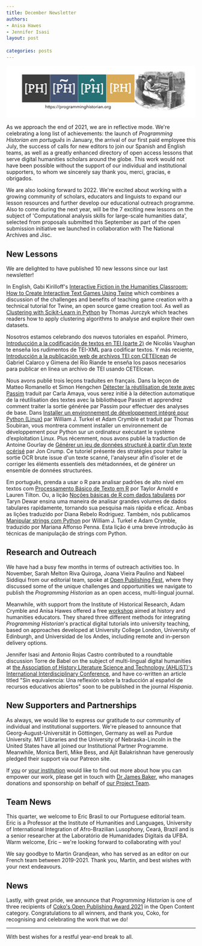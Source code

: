 ```yaml
---
title: December Newsletter
authors: 
- Anisa Hawes
- Jennifer Isasi
layout: post

categories: posts
---
```


<img src="/images/blog/ph-banner-4lang.png" alt="Banner of PH with the logos of the four journals" title="Programming Historian"/>

As we approach the end of 2021, we are in reflective mode. We're celebrating a long list of achievements: the launch of _Programming Historian em português_ in January, the arrival of our first paid employee this July, the success of calls for new editors to join our Spanish and English teams, as well as a greatly enhanced directory of open access lessons that serve digital humanities scholars around the globe. This work would not have been possible without the support of our individual and institutional supporters, to whom we sincerely say thank you, merci, gracias, e obrigados. 

We are also looking forward to 2022. We're excited about working with a growing community of scholars, educators and linguists to expand our lesson resources and further develop our educational outreach programme. Also to come during the next year, will be the 7 exciting new lessons on the subject of 'Computational analysis skills for large-scale humanities data', selected from proposals submitted this September as part of the open submission initiative we launched in collaboration with The National Archives and Jisc.

## New Lessons

We are delighted to have published 10 new lessons since our last newsletter! 

In English, Gabi Kirilloff's [Interactive Fiction in the Humanities Classroom: How to Create Interactive Text Games Using Twine](https://doi.org/10.46430/phen0095) which combines a discussion of the challenges and benefits of teaching game creation with a technical tutorial for Twine, an open source game creation tool. As well as [Clustering with Scikit-Learn in Python](https://doi.org/10.46430/phen0094) by Thomas Jurczyk which teaches readers how to apply clustering algorithms to analyse and explore their own datasets.  

Nosotros estamos celebrando dos nuevos tutoriales en español. Primero, [Introducción a la codificación de textos en TEI (parte 2)](https://doi.org/10.46430/phes0055) de Nicolás Vaughan te enseña los rudimentos de TEI-XML para codificar textos. Y más reciente, [Introducción a la publicación web de archivos TEI con CETEIcean](https://doi.org/10.46430/phes0056) de Gabriel Calarco y Gimena del Río Riande te enseña los pasos necesarios para publicar en línea un archivo de TEI usando CETEIcean. 

Nous avons publié trois leçons traduites en français. Dans la leçon de Matteo Romanello et Simon Hengchen [Détecter la réutilisation de texte avec Passim](https://doi.org/10.46430/phfr0018) traduit par Carla Amaya, vous serez initié à la détection automatique de la réutilisation des textes avec la bibliothèque Passim et apprendrez comment  traiter la sortie générée par Passim pour effectuer des analyses de base. Dans [Installer un environnement de développement intégré pour Python (Linux)](https://doi.org/10.46430/phfr0019) par William J. Turkel et Adam Crymble et traduit par Thomas Soubiran, vous montrera comment installer un environnement de développement pour Python sur un ordinateur exécutant le système d’exploitation Linux. Plus récemment, nous avons publié la traduction de Antoine Gourlay de [Générer un jeu de données structuré à partir d’un texte océrisé](https://doi.org/10.46430/phfr0020) par Jon Crump. Ce tutoriel présente des stratégies pour traiter la sortie OCR brute issue d'un texte scanné, l'analyseur afin d'isoler et de corriger les éléments essentiels des métadonnées, et de générer un ensemble de données structurées.
 
Em português, prenda a usar o R ​​para analisar padrões de alto nível em textos com [Processamento Básico de Texto em R](https://doi.org/10.46430/phpt0013) por Taylor Arnold e Lauren Tilton. Ou, a lição [Noções básicas de R com dados tabulares](https://doi.org/10.46430/phpt0015) por Taryn Dewar ensina uma maneira de analisar grandes volumes de dados tabulares rapidamente, tornando sua pesquisa mais rápida e eficaz. Ambas as lições traduzido por Diana Rebelo Rodriguez.
Também, nós publicamos [Manipular strings com Python](https://doi.org/10.46430/phpt0016) por William J. Turkel e Adam Crymble, traduzido por Mariana Affonso Penna. Esta lição é uma breve introdução às técnicas de manipulação de strings com Python.

## Research and Outreach

We have had a busy few months in terms of outreach activities too. In November, Sarah Melton Riva Quiroga, Joana Vieira Paulino and Nabeel Siddiqui from our editorial team, spoke at [Open Publishing Fest](https://openpublishingfest.org/calendar.html#event-69/), where they discussed some of the unique challenges and opportunities we navigate to publish the _Programming Historian_ as an open access, multi-lingual journal. 

Meanwhile, with support from the Institute of Historical Research, Adam Crymble and Anisa Hawes offered a free [workshop](https://www.history.ac.uk/our-century/centenary-events/training-teacher-giving-your-first-digital-history-workshop) aimed at history and humanities educators. They shared three different methods for integrating _Programming Historian_'s practical digital tutorials into university teaching, based on approaches developed at University College London, University of Edinburgh, and Universidad de los Andes, including remote and in-person delivery options. 

Jennifer Isasi and Antonio Rojas Castro contributed to a roundtable discussion Torre de Babel on the subject of multi-lingual digital humanities at [the Association of History Literature Science and Technology (AHLiST)'s International Interdisciplinary Conference](http://ahlist.org/wp-content/uploads/2021/11/AHLIST-2021-PROGRAM_Virtual_FINAL.pdf), and have co-written an article titled "Sin equivalencia: Una reflexión sobre la traducción al español de recursos educativos abiertos" soon to be published in the journal _Hispania_.

## New Supporters and Partnerships

As always, we would like to express our gratitude to our community of individual and institutional supporters. We're pleased to announce that Georg-August-Universität in Göttingen, Germany as well as Purdue University. MIT Libraries and the University of Nebraska-Lincoln in the United States have all joined our Institutional Partner Programme. Meanwhile, Monica Berti, Mike Bess, and Ajit Balakrishnan have generously pledged their support via our Patreon site. 

If [you](en/individual) or [your institution](/en/ipp) would like to find out more about how you can empower our work, please get in touch with [Dr James Baker](https://github.com/drjwbaker), who manages donations and sponsorship on behalf of [our Project Team](/en/project-team). 

## Team News

This quarter, we welcome to Eric Brasil to our Portuguese editorial team. Eric is a Professor at the Institute of Humanities and Languages, University of International Integration of Afro-Brazilian Lusophony, Ceará, Brazil and is a senior researcher at the Laboratório de Humanidades Digitais da UFBA. Warm welcome, Eric – we're looking forward to collaborating with you!

We say goodbye to Martin Grandjean, who has served as an editor on our French team between 2019-2021. Thank you, Martin, and best wishes with your next endeavours.

## News

Lastly, with great pride, we announce that _Programming Historian_ is one of three recipients of [Coko's Open Publishing Award 2021](https://openpublishingawards.org/results/2021/index.html) in the Open Content category. Congratulations to all winners, and thank you, Coko, for recognising and celebrating the work that we do! 

---

With best wishes for a restful year-end break to all.
